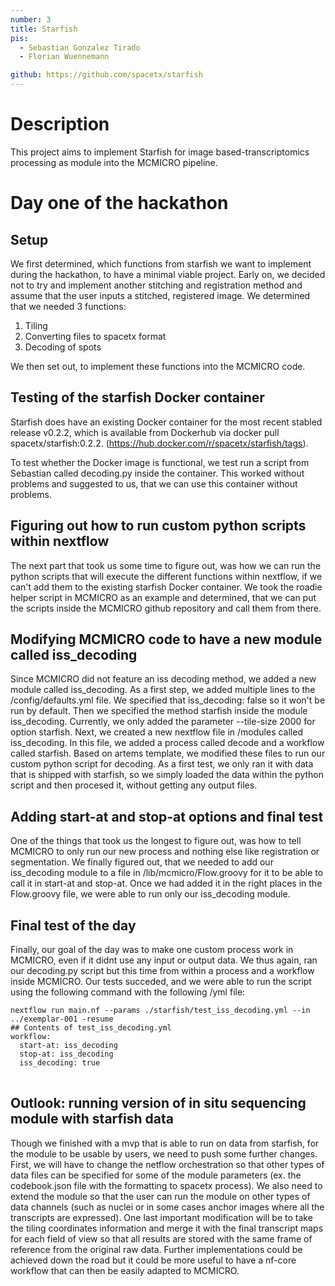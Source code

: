 ```yaml
---
number: 3
title: Starfish
pis:
  - Sebastian Gonzalez Tirado
  - Florian Wuennemann

github: https://github.com/spacetx/starfish
---
```

# Description

This project aims to implement Starfish for image based-transcriptomics processing as module into the MCMICRO pipeline.

# Day one of the hackathon 

## Setup
We first determined, which functions from starfish we want to implement during the hackathon, to have a minimal viable project. Early on, we decided not to try and implement another stitching and registration method and assume that the user inputs a stitched, registered image. We determined that we needed 3 functions:

1) Tiling
2) Converting files to spacetx format
3) Decoding of spots

We then set out, to implement these functions into the MCMICRO code.

## Testing of the starfish Docker container
Starfish does have an existing Docker container for the most recent stabled release v0.2.2, which is available from Dockerhub via docker pull spacetx/starfish:0.2.2. (https://hub.docker.com/r/spacetx/starfish/tags).


To test whether the Docker image is functional, we test run a script from Sebastian called decoding.py inside the container. This worked without problems and suggested to us, that we can use this container without problems.

## Figuring out how to run custom python scripts within nextflow
The next part that took us some time to figure out, was how we can run the python scripts that will execute the different functions within nextflow, if we can't add them to the existing starfish Docker container. We took the roadie helper script in MCMICRO as an example and determined, that we can put the scripts inside the MCMICRO github repository and call them from there.

## Modifying MCMICRO code to have a new module called iss_decoding
Since MCMICRO did not feature an iss decoding method, we added a new module called iss_decoding. As a first step, we added multiple lines to the /config/defaults.yml file. We specified that iss_decoding: false so it won't be run by default. Then we specified the method starfish inside the module iss_decoding. Currently, we only added the parameter --tile-size 2000 for option starfish. Next, we created a new nextflow file in /modules called iss_decoding. In this file, we added a process called decode and a workflow called starfish. Based on artems template, we modified these files to run our custom python script for decoding. As a first test, we only ran it with data that is shipped with starfish, so we simply loaded the data within the python script and then procesed it, without getting any output files.

## Adding start-at and stop-at options and final test
One of the things that took us the longest to figure out, was how to tell MCMICRO to only run our new process and nothing else like registration or segmentation. We finally figured out, that we needed to add our iss_decoding module to a file in /lib/mcmicro/Flow.groovy for it to be able to call it in start-at and stop-at. Once we had added it in the right places in the Flow.groovy file, we were able to run only our iss_decoding module.

## Final test of the day
Finally, our goal of the day was to make one custom process work in MCMICRO, even if it didnt use any input or output data. We thus again, ran our decoding.py script but this time from within a process and a workflow inside MCMICRO. Our tests succeded, and we were able to run the script using the following command with the following /yml file:

<pre>
<code>nextflow run main.nf --params ./starfish/test_iss_decoding.yml --in ../exemplar-001 -resume
## Contents of test_iss_decoding.yml
workflow:
  start-at: iss_decoding
  stop-at: iss_decoding
  iss_decoding: true
</code>
</pre>

## Outlook: running version of in situ sequencing module with starfish data
Though we finished with a mvp that is able to run on data from starfish, for the module to be usable by users, we need to push some further changes. First, we will have to change the netflow orchestration so that other types of data files can be specified for some of the module parameters (ex. the codebook.json file with the formatting to spacetx process). We also need to extend the module so that the user can run the module on other types of data channels (such as nuclei or in some cases anchor images where all the transcripts are expressed). One last important modification will be to take the tiling coordinates information and merge it with the final transcript maps for each field of view so that all results are stored with the same frame of reference from the original raw data. Further implementations could be achieved down the road but it could be more useful to have a nf-core workflow that can then be easily adapted to MCMICRO. 
